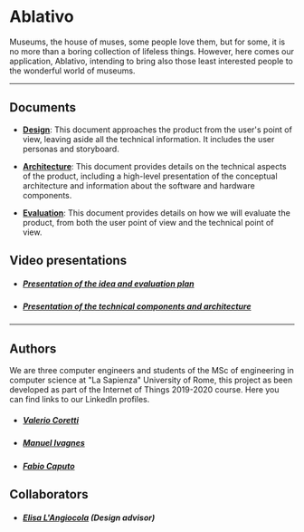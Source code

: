 
# Ablativo
Museums, the house of muses, some people love them, but for some, it is no more than a boring collection of lifeless things. 
However, here comes our application, Ablativo, intending to bring also those least interested people to the wonderful world of museums. 

---
## Documents
* **[Design](./Design.md)**: This document approaches the product from the user's point of view, leaving aside all the technical information. It includes the user personas and storyboard.

* **[Architecture](./Architecture.md)**: This document provides details on the technical aspects of the product, including a high-level presentation of the conceptual architecture and information about the software and hardware components.

* **[Evaluation](./Evaluation.md)**: This document provides details on how we will evaluate the product, from both the user point of view and the technical point of view.


## Video presentations
* ##### [Presentation of the idea and evaluation plan](https://youtu.be/VOPcMZa7giw)
* ##### [Presentation of the technical components and architecture](https://youtu.be/TFFulUF80F0)

---
## Authors
We are three computer engineers and students of the MSc of engineering in computer science at "La Sapienza" University of Rome, this project as been developed as part of the Internet of Things 2019-2020 course. Here you can find links to our LinkedIn profiles.
* ##### [Valerio Coretti](https://www.linkedin.com/in/valerio-coretti-2913721a3)
* ##### [Manuel Ivagnes](https://www.linkedin.com/in/manuel-ivagnes-4a5ba018b)
* ##### [Fabio Caputo](https://www.linkedin.com/in/fabio-caputo-41163b171)


## Collaborators
* ##### [Elisa L'Angiocola](http://linkedin.com/in/elisa-l-angiocola-57a69353)  (Design advisor)


